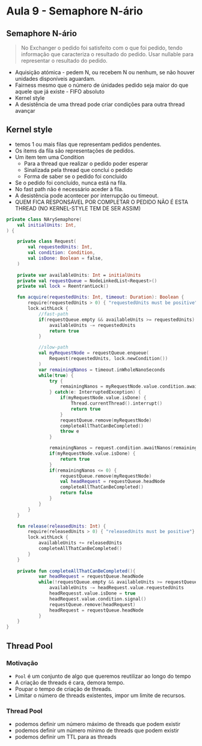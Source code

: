 # Aula 9 - Semaphore N-ário

## Semaphore N-ário
> No Exchanger o pedido foi satisfeito com o que foi pedido, tendo informação que caracteriza o resultado do pedido.
> Usar nullable para representar o resultado do pedido.

- Aquisição atómica - pedem N, ou recebem N ou nenhum, se não houver unidades disponíveis aguardam.
- Fairness mesmo que o número de únidades pedido seja maior do que aquele que já existe - FIFO absoluto
- Kernel style
- A desistência de uma thread pode criar condições para outra thread avançar

## Kernel style

- temos 1 ou mais filas que representam pedidos pendentes.
- Os items da fila são representações de pedidos.
- Um item tem uma Condition
  - Para a thread que realizar o pedido poder esperar
  - Sinalizada pela thread que conclui o pedido
  - Forma de saber se o pedido foi concluido
- Se o pedido foi concluído, nunca está na fila.
- No fast path não é necessário aceder à fila.
- A desistência pode acontecer por interrupção ou timeout.
- QUEM FICA RESPONSÁVEL POR COMPLETAR O PEDIDO NÃO É ESTA THREAD (NO KERNEL-STYLE TEM DE SER ASSIM)

```kotlin
private class NArySemaphore(
    val initialUnits: Int,
) {

    private class Request(
        val requestedUnits: Int,
        val condition: Condition,
        val isDone: Boolean = false,
    )
    
    private var availableUnits: Int = initialUnits
    private val requestQueue = NodeLinkedList<Request>()
    private val lock = ReentrantLock()

    fun acquire(requestedUnits: Int, timeout: Duration): Boolean {
        require(requestedUnits > 0) { "requestedUnits must be positive"}
        lock.withLock {
            //fast-path
            if(requestQueue.empty && availableUnits >= requestedUnits) {
                availableUnits -= requestedUnits
                return true
            }

            //slow-path
            val myRequestNode = requestQueue.enqueue(
                Request(requestedUnits, lock.newCondition())
            )
            var remainingNanos = timeout.inWholeNanoSeconds
            while(true) {
                try {
                    remainingNanos = myRequestNode.value.condition.awaitNanos(remainingNanos)
                } catch(e: InterruptedException) {
                    if(myRequestNode.value.isDone) {
                        Thread.currentThread().interrupt()
                        return true
                    }
                    requestQueue.remove(myRequestNode)
                    completeAllThatCanBeCompleted()
                    throw e
                }

                remainingNanos = request.condition.awaitNanos(remainingNanos)
                if(myRequestNode.value.isDone) {
                    return true
                }
                if(remainingNanos <= 0) {
                    requestQueue.remove(myRequestNode)
                    val headRequest = requestQueue.headNode
                    completeAllThatCanBeCompleted()
                    return false
                }
            }
        }
    }

    fun release(releasedUnits: Int) {
        require(releasedUnits > 0) { "releasedUnits must be positive"}
        lock.withLock {
            availableUnits += releasedUnits
            completeAllThatCanBeCompleted()
        }
    }
    
    private fun completeAllThatCanBeCompleted(){
            var headRequest = requestQueue.headNode
            while(!requestQueue.empty && availableUnits >= requestQueue.first.value.requestedUnits) {
                availableUnits -= headRequest.value.requestedUnits
                headRequesst.value.isDone = true
                headRequest.value.condition.signal()
                requestQueue.remove(headRequest)
                headRequest = requestQueue.headNode
            }
    }
}
```

## Thread Pool

### Motivação

- `Pool` é um conjunto de algo que queremos reutilizar ao longo do tempo
- A criação de threads é cara, demora tempo.
- Poupar o tempo de criação de threads.
- Limitar o número de threads existentes, impor um limite de recursos.

### Thread Pool

- podemos definir um número máximo de threads que podem existir
- podemos definir um número mínimo de threads que podem existir
- podemos definir um TTL para as threads